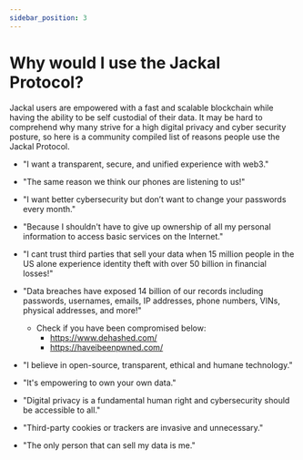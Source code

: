 ```yaml
---
sidebar_position: 3
---
```


# Why would I use the Jackal Protocol? 

Jackal users are empowered with a fast and scalable blockchain while having the ability to be self custodial of their data. It may be hard to comprehend why many strive for a high digital privacy and cyber security posture, so here is a community compiled list of reasons people use the Jackal Protocol. 

- "I want a transparent, secure, and unified experience with web3." 

- "The same reason we think our phones are listening to us!"

- "I want better cybersecurity but don’t want to change your passwords every month."

- "Because I shouldn't have to give up ownership of all my personal information to access basic services on the Internet." 

- "I cant trust third parties that sell your data when 15 million people in the US alone experience identity theft with over 50 billion in financial losses!" 

- "Data breaches have exposed 14 billion of our records including passwords, usernames, emails, IP addresses, phone numbers, VINs, physical addresses, and more!"

  - Check if you have been compromised below: 
    - https://www.dehashed.com/
    - https://haveibeenpwned.com/

- "I believe in open-source, transparent, ethical and humane technology." 

- "It's empowering to own your own data."

- "Digital privacy is a fundamental human right and cybersecurity should be accessible to all." 

- "Third-party cookies or trackers are invasive and unnecessary."

- "The only person that can sell my data is me." 


